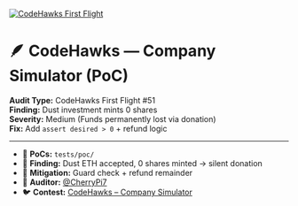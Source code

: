 [![CodeHawks First Flight](https://img.shields.io/badge/CodeHawks-First_Flight_51-8A2BE2?style=for-the-badge&logo=hawk&logoColor=white)](https://codehawks.cyfrin.io/)

# 🪶 CodeHawks — Company Simulator (PoC)

**Audit Type:** CodeHawks First Flight #51  
**Finding:** Dust investment mints 0 shares  
**Severity:** Medium (Funds permanently lost via donation)  
**Fix:** Add `assert desired > 0` + refund logic  

---

- 📂 **PoCs:** `tests/poc/`  
- 🧩 **Finding:** Dust ETH accepted, 0 shares minted → silent donation  
- 🧠 **Mitigation:** Guard check + refund remainder  
- 📜 **Auditor:** [@CherryPi7](https://github.com/CherryPi7)
- 🐦 **Contest:** [CodeHawks – Company Simulator](https://codehawks.cyfrin.io/c/first-flight-51)

